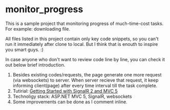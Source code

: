 # monitor_progress

This is a sample project that monitoring progress of much-time-cost tasks. For example: downloading file.

All files listed in this project contain only key code snippets, so you can't run it immediately after clone to local. But I think that is enouth to inspire you smart guys. :)

In case anyone who don't want to review code line by line, you can check it out below brief introduction.

1. Besides existing codes/requests, the page generate one more request (via websockets) to server. When server recieve that request, it keep informing client(page) after every time interval till the task complete. 
2. Tutirial: [Getting Started with SignalR 2 and MVC 5](http://www.asp.net/signalr/overview/getting-started/tutorial-getting-started-with-signalr-and-mvc) 
3. Technoligy stack: ASP.NET MVC 5, SignalR, websockets
4. Some improvements can be done as I comment inline. 
